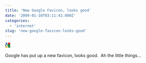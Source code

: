 ```yaml
---
title: 'New Google Favicon, looks good'
date: '2009-01-10T03:11:42.000Z'
categories:
  - 'internet'
slug: 'new-google-favicon-looks-good'
---
```


![new_google_favicon](images/new_google_favicon.jpg 'new_google_favicon')

Google has put up a new favicon, looks good.  Ah the little things...
